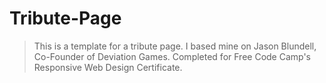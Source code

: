 # Tribute-Page

> This is a template for a tribute page. I based mine on Jason Blundell, Co-Founder of Deviation Games. Completed for Free Code Camp's Responsive Web Design Certificate.
